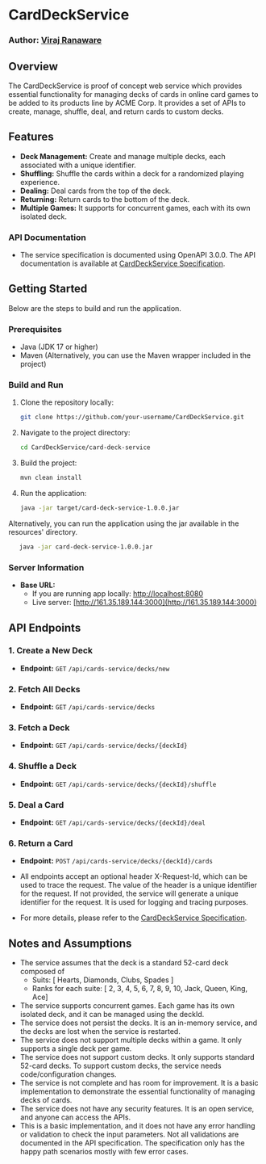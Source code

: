 # CardDeckService
### Author: [Viraj Ranaware](https://www.linkedin.com/in/ranawareviraj)

## Overview

The CardDeckService is proof of concept web service which provides essential functionality for managing decks of cards in online card games to be added to its products line by ACME Corp. It provides a set of APIs to create, manage, shuffle, deal, and return cards to custom decks.

## Features

- **Deck Management:** Create and manage multiple decks, each associated with a unique identifier.
- **Shuffling:** Shuffle the cards within a deck for a randomized playing experience.
- **Dealing:** Deal cards from the top of the deck.
- **Returning:** Return cards to the bottom of the deck.
- **Multiple Games:** It supports for concurrent games, each with its own isolated deck.

### API Documentation
- The service specification is documented using OpenAPI 3.0.0. The API documentation is available at [CardDeckService Specification](http://161.35.189.144:3000/swagger-ui/index.html).

## Getting Started

Below are the steps to build and run the application.

### Prerequisites

- Java (JDK 17 or higher)
- Maven (Alternatively, you can use the Maven wrapper included in the project)

### Build and Run

1. Clone the repository locally:

    ```bash
    git clone https://github.com/your-username/CardDeckService.git
    ```

2. Navigate to the project directory:

    ```bash
    cd CardDeckService/card-deck-service
    ```

3. Build the project:

    ```bash
    mvn clean install
    ```

4. Run the application:

    ```bash
    java -jar target/card-deck-service-1.0.0.jar
    ```

Alternatively, you can run the application using the jar available in the resources' directory.
 ```bash
    java -jar card-deck-service-1.0.0.jar
 ```

### Server Information

- **Base URL:**
   - If you are running app locally: [http://localhost:8080](http://localhost:8080)
   - Live server: [http://161.35.189.144:3000](http://161.35.189.144:3000)
## API Endpoints

### 1. Create a New Deck
- **Endpoint:** `GET` `/api/cards-service/decks/new`

### 2. Fetch All Decks
- **Endpoint:** `GET` `/api/cards-service/decks`

### 3. Fetch a Deck
- **Endpoint:** `GET` `/api/cards-service/decks/{deckId}`

### 4. Shuffle a Deck
- **Endpoint:** `GET` `/api/cards-service/decks/{deckId}/shuffle`

### 5. Deal a Card
- **Endpoint:** `GET` `/api/cards-service/decks/{deckId}/deal`

### 6. Return a Card
- **Endpoint:** `POST` `/api/cards-service/decks/{deckId}/cards`


- All endpoints accept an optional header X-Request-Id, which can be used to trace the request. The value of the header is a unique identifier for the request. If not provided, the service will generate a unique identifier for the request. It is used for logging and tracing purposes.
- For more details, please refer to the [CardDeckService Specification](http://161.35.189.144:3000/swagger-ui/index.html).

## Notes and Assumptions
- The service assumes that the deck is a standard 52-card deck composed of 
  - Suits: [ Hearts, Diamonds, Clubs, Spades ] 
  - Ranks for each suite: [ 2, 3, 4, 5, 6, 7, 8, 9, 10, Jack, Queen, King, Ace]
- The service supports concurrent games. Each game has its own isolated deck, and it can be managed using the deckId.
- The service does not persist the decks. It is an in-memory service, and the decks are lost when the service is restarted.
- The service does not support multiple decks within a game. It only supports a single deck per game.
- The service does not support custom decks. It only supports standard 52-card decks. To support custom decks, the service needs code/configuration changes.
- The service is not complete and has room for improvement. It is a basic implementation to demonstrate the essential functionality of managing decks of cards.
- The service does not have any security features. It is an open service, and anyone can access the APIs.
- This is a basic implementation, and it does not have any error handling or validation to check the input parameters. Not all validations are documented in the API specification. The specification only has the happy path scenarios mostly with few error cases.